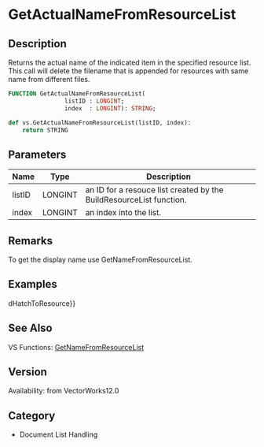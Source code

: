 # GetActualNameFromResourceList

## Description
Returns the actual name of the indicated item in the specified resource list. This call will delete the filename that is appended for resources with same name from different files.

```pascal
FUNCTION GetActualNameFromResourceList(
				listID : LONGINT;
				index  : LONGINT): STRING;
```

```python
def vs.GetActualNameFromResourceList(listID, index):
    return STRING
```

## Parameters
|Name|Type|Description|
|---|---|---|
|listID|LONGINT|an ID for a resouce list created by the BuildResourceList function.|
|index|LONGINT|an index into the list.|

## Remarks
To get the display name use GetNameFromResourceList.

## Examples
dHatchToResource}}

## See Also
VS Functions:
[GetNameFromResourceList](GetNameFromResourceList.md)

## Version
Availability: from VectorWorks12.0

## Category
* Document List Handling

